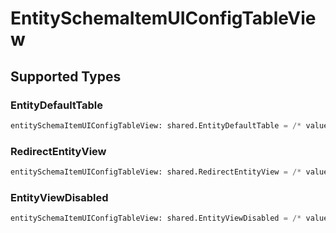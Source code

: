 # EntitySchemaItemUIConfigTableView


## Supported Types

### EntityDefaultTable

```python
entitySchemaItemUIConfigTableView: shared.EntityDefaultTable = /* values here */
```

### RedirectEntityView

```python
entitySchemaItemUIConfigTableView: shared.RedirectEntityView = /* values here */
```

### EntityViewDisabled

```python
entitySchemaItemUIConfigTableView: shared.EntityViewDisabled = /* values here */
```

